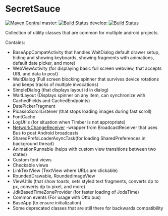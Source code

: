# SecretSauce
[![Maven Central](https://maven-badges.herokuapp.com/maven-central/com.byoutline.secretsauce/secretsauce/badge.svg?style=flat)](http://mvnrepository.com/artifact/com.byoutline.secretsauce/secretsauce)
 master:  [![Build Status](https://travis-ci.org/byoutline/SecretSauce.svg?branch=master)](https://travis-ci.org/byoutline/SecretSauce)
 develop: [![Build Status](https://travis-ci.org/byoutline/SecretSauce.svg?branch=develop)](https://travis-ci.org/byoutline/SecretSauce)
 
Collection of utility classes that are common for multiple android projects.

Contains: 
  * BaseAppCompatActivity that handles WaitDialog default drawer setup, hiding and showing keyboards, showing fragments with animations, default date picker, and more) 
  * WebViewActivity (for displaying basic full screen webview, that accepts URL and data to post) 
  * WaitDialog (Full screen blocking spinner that survives device rotations and keeps tracks of multiple invocations) 
  * SimpleDialog (that displays layout id in dialog) 
  * WaitLayout (Displays spinner on any item, can synchronize with CachedFields and CachedEndpoints) 
  * DatePickerFragment 
  * PicassoScrollListener (that stops loading images during fast scroll) 
  * FontCache 
  * LogUtils (for situation when Timber is not appropriate) 
  * [NetworkChangeReceiver] -wrapper from BroadcastReceiver that uses Bus to post Android broadcasts 
  * SharedPrefsLoaderAsyncTask(for loading SharedPreferences in background thread) 
  * AnimationRunnable (helps with custom view transitions between two states) 
  * Custom font views 
  * Checkable views 
  * LinkTextView (TextView where URLs are clickable) 
  * RoundedDrawable, RoundedImageView 
  * ViewUtils (that show toasts, sets styled text fragments, converts dp to px, converts dp to pixel, and more) 
  * JdkBasedTimeZoneProvider (for faster loading of JodaTime) 
  * Common events (For usage with Otto bus)
  * BaseApp (to ensure initialization) 
  * Some deprecated classes that are still there for backwards compatibility

[NetworkChangeReceiver]: <NetworkChangeReceiverUsing.md>
